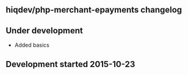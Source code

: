 hiqdev/php-merchant-epayments changelog
---------------------------------------

## Under development

- Added basics

## Development started 2015-10-23

